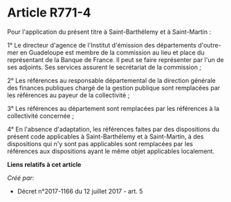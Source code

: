 # Article R771-4

Pour l'application du présent titre à Saint-Barthélemy et à Saint-Martin :

1° Le directeur d'agence de l'Institut d'émission des départements d'outre-mer en Guadeloupe est membre de la commission au
lieu et place du représentant de la Banque de France. Il peut se faire représenter par l'un de ses adjoints. Ses services
assurent le secrétariat de la commission ;

2° Les références au responsable départemental de la direction générale des finances publiques chargé de la gestion publique
sont remplacées par les références au payeur de la collectivité ;

3° Les références au département sont remplacées par les références à la collectivité concernée ;

4° En l'absence d'adaptation, les références faites par des dispositions du présent code applicables à Saint-Barthélemy et à
Saint-Martin, à des dispositions qui n'y sont pas applicables sont remplacées par les références aux dispositions ayant le
même objet applicables localement.

**Liens relatifs à cet article**

_Créé par_:

  - Décret n°2017-1166 du 12 juillet 2017 - art. 5
